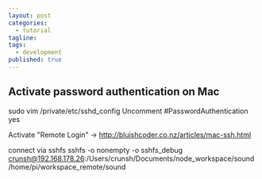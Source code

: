```yaml
---
layout: post
categories: 
  - tutorial
tagline:
tags:
  - development
published: true
---
```


## Activate password authentication on Mac

sudo vim /private/etc/sshd_config
Uncomment #PasswordAuthentication yes

Activate "Remote Login" -> http://bluishcoder.co.nz/articles/mac-ssh.html

connect via sshfs
sshfs -o nonempty -o sshfs_debug crunsh@192.168.178.26:/Users/crunsh/Documents/node_workspace/sound /home/pi/workspace_remote/sound


